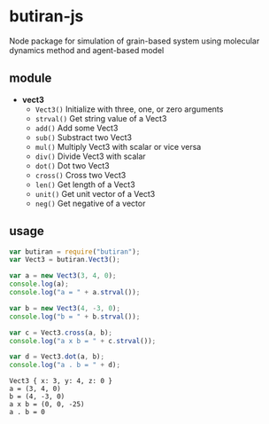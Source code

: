 # butiran-js
Node package for simulation of grain-based system using molecular dynamics method and agent-based model


## module
- **vect3**
	+ `Vect3()` Initialize with three, one, or zero arguments
	+ `strval()` Get string value of a Vect3
	+ `add()` Add some Vect3
	+ `sub()` Substract two Vect3
	+ `mul()` Multiply Vect3 with scalar or vice versa
	+ `div()` Divide Vect3 with scalar
	+ `dot()` Dot two Vect3
	+ `cross()` Cross two Vect3
	+ `len()` Get length of a Vect3
	+ `unit()` Get unit vector of a Vect3
	+ `neg()` Get negative of a vector


## usage
```javascript
var butiran = require("butiran");
var Vect3 = butiran.Vect3();

var a = new Vect3(3, 4, 0);
console.log(a);
console.log("a = " + a.strval());

var b = new Vect3(4, -3, 0);
console.log("b = " + b.strval());

var c = Vect3.cross(a, b);
console.log("a x b = " + c.strval());

var d = Vect3.dot(a, b);
console.log("a . b = " + d);
```

```
Vect3 { x: 3, y: 4, z: 0 }
a = (3, 4, 0)
b = (4, -3, 0)
a x b = (0, 0, -25)
a . b = 0
```